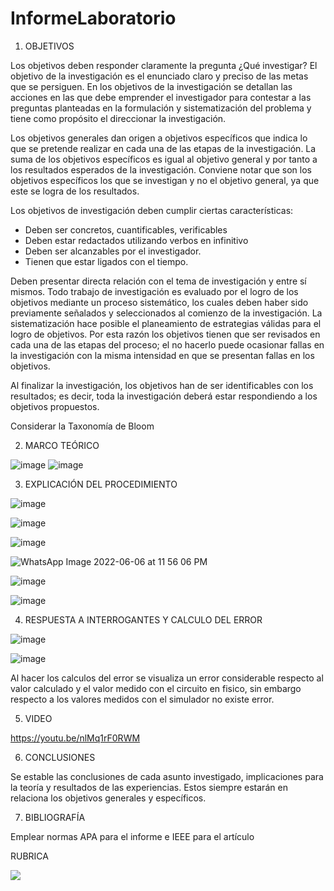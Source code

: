 # InformeLaboratorio


1. OBJETIVOS

Los objetivos deben responder claramente la pregunta ¿Qué investigar? 
El objetivo de la investigación es el enunciado claro y preciso de las metas que se persiguen. En los objetivos de la investigación se detallan las acciones en las que debe emprender el investigador para contestar a las preguntas planteadas en la formulación y sistematización del problema y tiene como propósito el direccionar la investigación. 

Los objetivos generales dan origen a objetivos específicos que indica lo que se pretende realizar en cada una de las etapas de la investigación. La suma de los objetivos específicos es igual al objetivo general y por tanto a los resultados esperados de la investigación. Conviene notar que son los objetivos específicos los que se investigan y no el objetivo general, ya que este se logra de los resultados. 

Los objetivos de investigación deben cumplir ciertas características: 
* Deben ser concretos, cuantificables, verificables 
* Deben estar redactados utilizando verbos en infinitivo 
* Deben ser alcanzables por el investigador. 
* Tienen que estar ligados con el tiempo. 


Deben presentar directa relación con el tema de investigación y entre sí mismos. Todo trabajo de investigación es evaluado por el logro de los objetivos mediante un proceso sistemático, los cuales deben haber sido previamente señalados y seleccionados al comienzo de la investigación. La sistematización hace posible el planeamiento de estrategias válidas para el logro de objetivos. Por esta razón los objetivos tienen que ser revisados en cada una de las etapas del proceso; el no hacerlo puede ocasionar fallas en la investigación con la misma intensidad en que se presentan fallas en los objetivos. 

Al finalizar la investigación, los objetivos han de ser identificables con los resultados; es decir, toda la investigación deberá estar respondiendo a los objetivos propuestos. 

Considerar la Taxonomía de Bloom

2. MARCO TEÓRICO 

![image](https://user-images.githubusercontent.com/105679480/172375757-dc41681a-72dc-470f-8f2a-d80a0b50c1e4.png)
![image](https://user-images.githubusercontent.com/105679480/172375837-ba5a2938-3e1a-44ac-9bfd-d4e603e123c1.png)


3. EXPLICACIÓN DEL PROCEDIMIENTO

![image](https://user-images.githubusercontent.com/105570939/172309309-2a8a5ab5-6607-4a63-b940-bbc79b831a7c.png)

![image](https://user-images.githubusercontent.com/105570939/172309352-5b8d7d47-2c4f-4ab2-8d19-44103c669983.png)

![image](https://user-images.githubusercontent.com/105570939/172309406-1fd87854-652a-42fe-ae16-d46b1391b84f.png)

![WhatsApp Image 2022-06-06 at 11 56 06 PM](https://user-images.githubusercontent.com/105570939/172309859-16d335c6-9669-4d6a-a18e-53ff8766bc6a.jpeg)

![image](https://user-images.githubusercontent.com/105570939/172309471-e74166d6-3612-477e-abec-42c24ca1c38c.png)

![image](https://user-images.githubusercontent.com/105570939/172310080-1ddae17f-9de4-4997-b39f-72376f53f7be.png)

4. RESPUESTA A INTERROGANTES Y CALCULO DEL ERROR

![image](https://user-images.githubusercontent.com/105570939/172310168-f849f9a3-7083-4b1b-8f6f-f8fcd2aaa9bc.png)

![image](https://user-images.githubusercontent.com/105570939/172313240-8a1fed3b-3c6d-4a90-85f0-3a066ca8d189.png)

Al hacer los calculos del error se visualiza un error considerable respecto al valor calculado y el valor medido con el circuito en fisico, sin embargo respecto a los valores medidos con el simulador no existe error.

5. VIDEO

https://youtu.be/nlMq1rF0RWM

6. CONCLUSIONES

Se estable las conclusiones de cada asunto investigado, implicaciones para la teoría y resultados de las experiencias. Estos siempre estarán en relaciona los objetivos generales y específicos.


7. BIBLIOGRAFÍA

Emplear normas APA para el informe e IEEE para el artículo


RUBRICA

![](https://github.com/doalulema/InformeLaboratorio/blob/main/Laboratorio.png)
